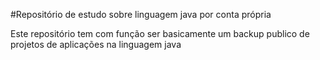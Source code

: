 #Repositório de estudo sobre linguagem java por conta própria
<p>Este repositório tem com função ser basicamente um backup publico de projetos de aplicações na linguagem java<p>
